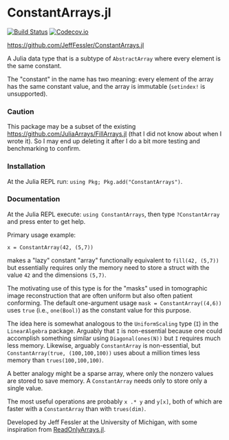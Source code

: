 ConstantArrays.jl
=============

[![Build Status][travis-img]][travis-url]
[![Codecov.io][codecov-img]][codecov-url]
<!-- [![Coveralls][coveralls-img]][coveralls-url] -->

https://github.com/JeffFessler/ConstantArrays.jl

A Julia data type that is a subtype of `AbstractArray`
where every element is the same constant.

The "constant" in the name has two meaning:
every element of the array has the same constant value,
and the array is immutable
(`setindex!` is unsupported).

### Caution

This package may be a subset of the existing
https://github.com/JuliaArrays/FillArrays.jl
(that I did not know about when I wrote it).
So I may end up deleting it
after I do a bit more testing and benchmarking to confirm.

### Installation

At the Julia REPL run:
`using Pkg; Pkg.add("ConstantArrays")`.

### Documentation

At the Julia REPL execute:
`using ConstantArrays`,
then type `?ConstantArray` and press enter to get help.

Primary usage example:
```
x = ConstantArray(42, (5,7))
```
makes a "lazy" constant "array"
functionally equivalent to `fill(42, (5,7))`
but essentially requires only
the memory need to store a struct
with the value `42` and the dimensions `(5,7)`.

The motivating use of this type
is for the "masks" used in tomographic image reconstruction
that are often uniform
but also often patient conforming.
The default one-argument usage
`mask = ConstantArray((4,6))` uses `true` (i.e., `one(Bool)`)
as the constant value
for this purpose.

The idea here is somewhat analogous
to the `UniformScaling` type (`I`)
in the `LinearAlgebra` package.
Arguably that `I` is non-essential
because one could accomplish something similar
using `Diagonal(ones(N))`
but `I` requires much less memory.
Likewise,
arguably `ConstantArray` is non-essential, but
`ConstantArray(true, (100,100,100))` uses about a million times
less memory than `trues(100,100,100)`.

A better analogy might be a sparse array,
where only the nonzero values are stored
to save memory.
A `ConstantArray` needs only to store only a single value.

The most useful operations are probably
`x .* y`
and `y[x]`,
both of which are faster
with a `ConstantArray`
than with `trues(dim)`.

Developed by Jeff Fessler at the University of Michigan,
with some inspiration from
[ReadOnlyArrays.jl](https://github.com/bkamins/ReadOnlyArrays.jl).


<!-- URLs -->
[travis-img]: https://travis-ci.org/JeffFessler/ConstantArrays.jl.svg?branch=master
[travis-url]: https://travis-ci.org/JeffFessler/ConstantArrays.jl
[codecov-img]: https://codecov.io/github/JeffFessler/ConstantArrays.jl/coverage.svg?branch=master
[codecov-url]: https://codecov.io/github/JeffFessler/ConstantArrays.jl?branch=master
[coveralls-img]: https://coveralls.io/repos/JeffFessler/ConstantArrays.jl/badge.svg?branch=master
[coveralls-url]: https://coveralls.io/github/JeffFessler/ConstantArrays.jl?branch=master
